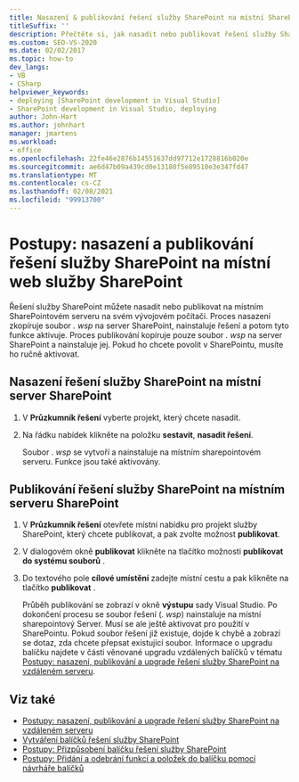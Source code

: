 ```yaml
---
title: Nasazení & publikování řešení služby SharePoint na místní SharePointový Web
titleSuffix: ''
description: Přečtěte si, jak nasadit nebo publikovat řešení služby SharePoint na místním SharePointovém serveru na vašem vývojovém počítači.
ms.custom: SEO-VS-2020
ms.date: 02/02/2017
ms.topic: how-to
dev_langs:
- VB
- CSharp
helpviewer_keywords:
- deploying [SharePoint development in Visual Studio]
- SharePoint development in Visual Studio, deploying
author: John-Hart
ms.author: johnhart
manager: jmartens
ms.workload:
- office
ms.openlocfilehash: 22fe46e2876b14551637dd97712e1728816b020e
ms.sourcegitcommit: ae6d47b09a439cd0e13180f5e89510e3e347fd47
ms.translationtype: MT
ms.contentlocale: cs-CZ
ms.lasthandoff: 02/08/2021
ms.locfileid: "99913700"
---
```

# <a name="how-to-deploy-and-publish-a-sharepoint-solution-to-a-local-sharepoint-site"></a>Postupy: nasazení a publikování řešení služby SharePoint na místní web služby SharePoint
  Řešení služby SharePoint můžete nasadit nebo publikovat na místním SharePointovém serveru na svém vývojovém počítači. Proces nasazení zkopíruje soubor *. wsp* na server SharePoint, nainstaluje řešení a potom tyto funkce aktivuje. Proces publikování kopíruje pouze soubor *. wsp* na server SharePoint a nainstaluje jej. Pokud ho chcete povolit v SharePointu, musíte ho ručně aktivovat.

## <a name="to-deploy-a-sharepoint-solution-to-the-local-sharepoint-server"></a>Nasazení řešení služby SharePoint na místní server SharePoint

1. V **Průzkumník řešení** vyberte projekt, který chcete nasadit.

2. Na řádku nabídek klikněte na položku **sestavit**, **nasadit řešení**.

     Soubor *. wsp* se vytvoří a nainstaluje na místním sharepointovém serveru. Funkce jsou také aktivovány.

## <a name="to-publish-a-sharepoint-solution-to-a-local-sharepoint-server"></a>Publikování řešení služby SharePoint na místním serveru SharePoint

1. V **Průzkumník řešení** otevřete místní nabídku pro projekt služby SharePoint, který chcete publikovat, a pak zvolte možnost **publikovat**.

2. V dialogovém okně **publikovat** klikněte na tlačítko možnosti **publikovat do systému souborů** .

3. Do textového pole **cílové umístění** zadejte místní cestu a pak klikněte na tlačítko **publikovat** .

     Průběh publikování se zobrazí v okně **výstupu** sady Visual Studio. Po dokončení procesu se soubor řešení (*. wsp*) nainstaluje na místní sharepointový Server. Musí se ale ještě aktivovat pro použití v SharePointu. Pokud soubor řešení již existuje, dojde k chybě a zobrazí se dotaz, zda chcete přepsat existující soubor. Informace o upgradu balíčku najdete v části věnované upgradu vzdálených balíčků v tématu [Postupy: nasazení, publikování a upgrade řešení služby SharePoint na vzdáleném serveru](../sharepoint/how-to-deploy-publish-and-upgrade-sharepoint-solutions-on-a-remote-server.md).

## <a name="see-also"></a>Viz také
- [Postupy: nasazení, publikování a upgrade řešení služby SharePoint na vzdáleném serveru](../sharepoint/how-to-deploy-publish-and-upgrade-sharepoint-solutions-on-a-remote-server.md)
- [Vytváření balíčků řešení služby SharePoint](../sharepoint/creating-sharepoint-solution-packages.md)
- [Postupy: Přizpůsobení balíčku řešení služby SharePoint](../sharepoint/how-to-customize-a-sharepoint-solution-package.md)
- [Postupy: Přidání a odebrání funkcí a položek do balíčku pomocí návrháře balíčků](../sharepoint/how-to-add-and-remove-features-and-items-to-a-package-by-using-the-package-designer.md)
